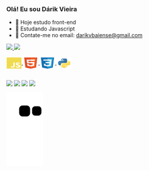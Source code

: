 ### Olá! Eu sou Dárik Vieira 

- 🔭 Hoje estudo front-end
- 🌱 Estudando Javascript
- 💬 Contate-me no email: darikvbaiense@gmail.com

<div >
  <a href="https://github.com/DARIKVIEIRA">
  <img height="180em" src="https://github-readme-stats.vercel.app/api?username=DARIKVIEIRA&show_icons=true&theme=dark&include_all_commits=true&count_private=true"/>
  <img height="180em" src="https://github-readme-stats.vercel.app/api/top-langs/?username=DARIKVIEIRA&layout=compact&langs_count=7&theme=dark"/>
</div>
<div style="display: inline_block"><br>
  <img align="center" alt="Darik-Js" height="30" width="40" src="https://raw.githubusercontent.com/devicons/devicon/master/icons/javascript/javascript-plain.svg">
  <img align="center" alt="Darik-HTML" height="30" width="40" src="https://raw.githubusercontent.com/devicons/devicon/master/icons/html5/html5-original.svg">
  <img align="center" alt="Darik-CSS" height="30" width="40" src="https://raw.githubusercontent.com/devicons/devicon/master/icons/css3/css3-original.svg">
  <img align="center" alt="Darik-Python" height="30" width="40" src="https://raw.githubusercontent.com/devicons/devicon/master/icons/python/python-original.svg">
 
</div>

 ##
<div>
 <a href="https://www.youtube.com/channel/UC_-uuuZbY0AAt9CViNzvc-Q" target="_blank"><img src="https://img.shields.io/badge/Telegram-2CA5E0?style=for-the-badge&logo=telegram&logoColor=white"></a>
  <a href="https://www.instagram.com/darikvieirabjj/" target="_blank"><img src="https://img.shields.io/badge/-Instagram-%23E4405F?style=for-the-badge&logo=instagram&logoColor=white" target="_blank"></a> 
  <a href = "mailto:darikvbaiense@gmail.com"><img src="https://img.shields.io/badge/-Gmail-%23333?style=for-the-badge&logo=gmail&logoColor=white" target="_blank"></a>
  <a href="https://www.linkedin.com/in/in/darik-vieira-b81a08256/" target="_blank"><img src="https://img.shields.io/badge/-LinkedIn-%230077B5?style=for-the-badge&logo=linkedin&logoColor=white" target="_blank"></a> 

  ![Snake animation](https://github.com/rafaballerini/rafaballerini/blob/output/github-contribution-grid-snake.svg)
 </div>
